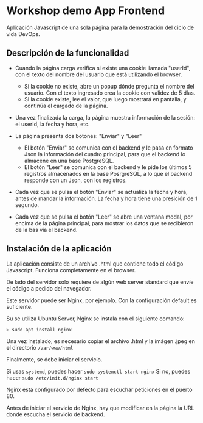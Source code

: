 # Workshop demo App Frontend

Aplicación Javascript de una sola página para la demostración del ciclo de vida DevOps.

## Descripción de la funcionalidad

- Cuando la página carga verifica si existe una cookie llamada "userId", con el texto del nombre del usuario que está utilizando el browser.
  * Si la cookie no existe, abre un popup dónde pregunta el nombre del usuario. Con el texto ingresado crea la cookie con validez de 5 días.
  * Si la cookie existe, lee el valor, que luego mostrará en pantalla, y continúa el cargado de la página.

- Una vez finalizada la carga, la página muestra información de la sesión: el userId, la fecha y hora, etc.

- La página presenta dos botones: "Enviar" y "Leer"
  * El botón "Enviar" se comunica con el backend y le pasa en formato Json la información del cuadro principal, para que el backend lo almacene en una base PostgreSQL.
  * El botón "Leer" se comunica con el backend y le pide los últimos 5 registros almacenados en la base PosrgreSQL, a lo que el backend responde con un Json, con los registros.

- Cada vez que se pulsa el botón "Enviar" se actualiza la fecha y hora, antes de mandar la información. La fecha y hora tiene una presición de 1 segundo.

- Cada vez que se pulsa el botón "Leer" se abre una ventana modal, por encima de la página principal, para mostrar los datos que se recibieron de la bas vía el backend.

## Instalación de la aplicación

La aplicación consiste de un archivo .html que contiene todo el código Javascript. Funciona completamente en el browser.

De lado del servidor solo requiere de algún web server standard que envíe el código a pedido del navegador.

Este servidor puede ser Nginx, por ejemplo. Con la configuración default es suficiente.

Su se utiliza Ubuntu Server, Nginx se instala con el siguiente comando:

```bash
> sudo apt install nginx
```

Una vez instalado, es necesario copiar el archivo .html y la imágen .jpeg en el directorio ```/var/www/html```

Finalmente, se debe iniciar el servicio. 

Si usas ```systemd```, puedes hacer  ```sudo systemctl start nginx```
Si no, puedes hacer ```sudo /etc/init.d/nginx start```

Nginx está configurado por defecto para escuchar peticiones en el puerto 80.

Antes de iniciar el servicio de Nginx, hay que modificar en la página la URL donde escucha el servicio de backend.

